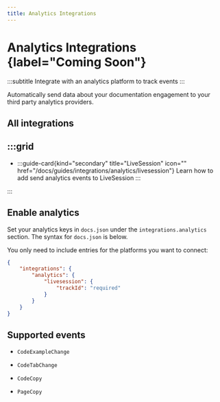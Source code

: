 ```yaml
---
title: Analytics Integrations
---
```


# Analytics Integrations {label="Coming Soon"}
:::subtitle
Integrate with an analytics platform to track events
:::

Automatically send data about your documentation engagement to your third party analytics providers.

## All integrations
:::grid
- 
  - 
    :::guide-card{kind="secondary" title="LiveSession" icon="<Icon name='code'/>" href="/docs/guides/integrations/analytics/livesession"}
    Learn how to add send analytics events to LiveSession
    :::

:::


## Enable analytics
Set your analytics keys in `docs.json` under the `integrations.analytics` section. 
The syntax for `docs.json` is below.

You only need to include entries for the platforms you want to connect:

```json docs.json
{
    "integrations": {
        "analytics": {
            "livesession": {
                "trackId": "required"
            }
        }
    }
}
```

## Supported events
* `CodeExampleChange`

*  `CodeTabChange`

*  `CodeCopy`

*  `PageCopy`
